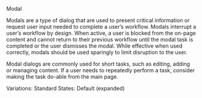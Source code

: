 

Modal

Modals are a type of dialog that are used to present critical information or request user input needed to complete a user’s workflow. Modals interrupt a user’s workflow by design. When active, a user is blocked from the on-page content and cannot return to their previous workflow until the modal task is completed or the user dismisses the modal. While effective when used correctly, modals should be used sparingly to limit disruption to the user.

Modal dialogs are commonly used for short tasks, such as editing, adding or managing content. If a user needs to repeatedly perform a task, consider making the task do-able from the main page. 

Variations: Standard
States: Default (expanded)


